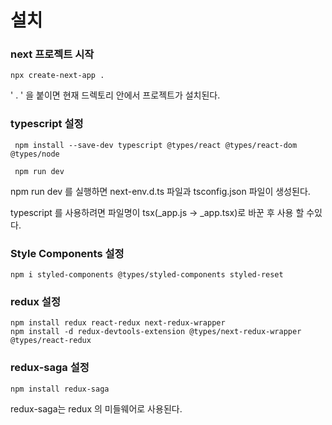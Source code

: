 # 설치

### next 프로젝트 시작

````
npx create-next-app .
````
' . ' 을 붙이면 현재 드렉토리 안에서 프로젝트가 설치된다.  


### typescript 설정

````npm
 npm install --save-dev typescript @types/react @types/react-dom @types/node

 npm run dev
````
npm run dev 를 실행하면 next-env.d.ts 파일과 tsconfig.json 파일이 생성된다.

typescript 를 사용하려면 파일명이 tsx(_app.js -> _app.tsx)로 바꾼 후 사용 할 수있다.

### Style Components 설정

````
npm i styled-components @types/styled-components styled-reset
````

### redux 설정

````
npm install redux react-redux next-redux-wrapper
npm install -d redux-devtools-extension @types/next-redux-wrapper @types/react-redux 
````

### redux-saga 설정

````
npm install redux-saga
````

redux-saga는 redux 의 미들웨어로 사용된다.
